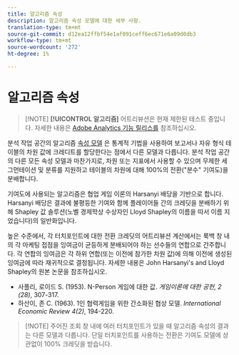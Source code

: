 ```yaml
---
title: 알고리즘 속성
description: 알고리즘 속성 모델에 대한 세부 사항.
translation-type: tm+mt
source-git-commit: d12ea12ffbf54e1af091ceff6ec671e6a09d0db3
workflow-type: tm+mt
source-wordcount: '272'
ht-degree: 1%

---
```



# 알고리즘 속성

>[!NOTE] **[!UICONTROL 알고리즘]** 어트리뷰션은 현재 제한된 테스트 중입니다. 자세한 내용은 [Adobe Analytics 기능 릴리스를](/help/landing/an-releases.md) 참조하십시오.

분석 작업 공간의 알고리즘 [속성 모델](models.md) 은 통계적 기법을 사용하여 보고서나 자유 형식 테이블의 차원 값에 크레디트를 할당한다는 점에서 다른 모델과 다릅니다. 분석 작업 공간의 다른 모든 속성 모델과 마찬가지로, 차원 또는 지표에서 사용할 수 있으며 무제한 세그먼테이션 및 분류를 지원하고 테이블의 차원에 대해 100%의 전환(&quot;분수&quot; 기여도)을 분배합니다.

기여도에 사용되는 알고리즘은 협업 게임 이론의 Harsanyi 배당을 기반으로 합니다. Harsanyi 배당은 결과에 불평등한 기여와 함께 플레이어들 간의 크레딧을 분배하기 위해 Shapley 값 솔루션(노벨 경제학상 수상자인 Lloyd Shapley의 이름을 따서 이름 지었습니다)의 일반화입니다.

높은 수준에서, 각 터치포인트에 대한 전환 크레딧의 어트리뷰션 계산에서는 룩백 창 내의 각 마케팅 접점을 잉여금이 균등하게 분배되어야 하는 선수들의 연합으로 간주합니다. 각 연합의 잉여금은 각 하위 연합(또는 이전에 참가한 차원 값)에 의해 이전에 생성된 잉여금에 따라 재귀적으로 결정됩니다. 자세한 내용은 John Harsanyi&#39;s and Lloyd Shapley의 원본 논문을 참조하십시오.

* 사플리, 로이드 S. (1953). N-Person 게임에 대한 값. *게임이론에 대한 공헌, 2 (28)*, 307-317.
* 하산이, 존 C. (1963). 1인 협력게임을 위한 간소화된 협상 모델. *International Economic Review 4(2)*, 194-220.

>[!NOTE] 주어진 조회 창 내에 여러 터치포인트가 있을 때 알고리즘 속성의 결과는 다른 모델과 다릅니다. 단일 터치포인트를 사용하는 전환은 기여도 모델에 상관없이 100% 크레딧을 받습니다.
